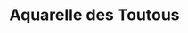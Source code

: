 ---
title: "Aquarelle des Toutous"
url: /senlis/aquarelle-des-toutous/
shop: toilettage des animaux
---